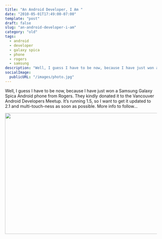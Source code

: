 ```yaml
---
title: "An Android Developer, I Am "
date: "2010-05-01T17:49:00-07:00"
template: "post"
draft: false
slug: "an-android-developer-i-am"
category: "old"
tags:
  - android
  - developer
  - galaxy spica
  - phone
  - rogers
  - samsung
description: "Well, I guess I have to be now, because I have just won a Samsung Galaxy Spica Android phone from Rogers. They kindly donated it to the Vancouver Android"
socialImage:
  publicURL: "/images/photo.jpg"
---
```

Well, I guess I have to be now, because I have just won a Samsung Galaxy Spica Android phone from Rogers. They kindly donated it to the Vancouver Android Developers Meetup. It’s running 1.5, so I want to get it updated to 2.1 and multi-touch-ness as soon as possible. More info to follow…

<img alt="" class="alignnone" height="400" src="https://www.blogcdn.com/www.engadget.com/media/2010/03/17mar10samsung33t5f.jpg" title="Samsung Galaxy Spica" width="600"/>

